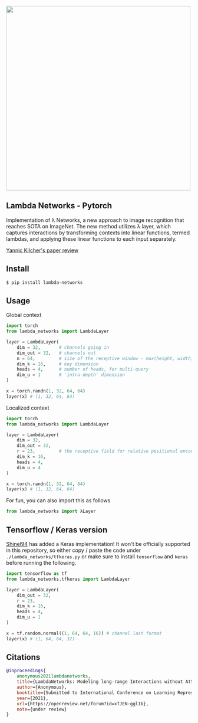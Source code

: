 <img src="./λ.png" width="500px"></img>

## Lambda Networks - Pytorch

Implementation of λ Networks, a new approach to image recognition that reaches SOTA on ImageNet. The new method utilizes λ layer, which captures interactions by transforming contexts into linear functions, termed lambdas, and applying these linear functions to each input separately.

<a href="https://www.youtube.com/watch?v=3qxJ2WD8p4w">Yannic Kilcher's paper review</a>

## Install

```bash
$ pip install lambda-networks
```

## Usage

Global context

```python
import torch
from lambda_networks import LambdaLayer

layer = LambdaLayer(
    dim = 32,       # channels going in
    dim_out = 32,   # channels out
    n = 64,         # size of the receptive window - max(height, width)
    dim_k = 16,     # key dimension
    heads = 4,      # number of heads, for multi-query
    dim_u = 1       # 'intra-depth' dimension
)

x = torch.randn(1, 32, 64, 64)
layer(x) # (1, 32, 64, 64)
```

Localized context

```python
import torch
from lambda_networks import LambdaLayer

layer = LambdaLayer(
    dim = 32,
    dim_out = 32,
    r = 23,         # the receptive field for relative positional encoding (23 x 23)
    dim_k = 16,
    heads = 4,
    dim_u = 4
)

x = torch.randn(1, 32, 64, 64)
layer(x) # (1, 32, 64, 64)
```

For fun, you can also import this as follows

```python
from lambda_networks import λLayer
```

## Tensorflow / Keras version

<a href="https://github.com/shinel94">Shinel94</a> has added a Keras implementation! It won't be officially supported in this repository, so either copy / paste the code under `./lambda_networks/tfkeras.py` or make sure to install `tensorflow` and `keras` before running the following.

```python
import tensorflow as tf
from lambda_networks.tfkeras import LambdaLayer

layer = LambdaLayer(
    dim_out = 32,
    r = 23,
    dim_k = 16,
    heads = 4,
    dim_u = 1
)

x = tf.random.normal((1, 64, 64, 16)) # channel last format
layer(x) # (1, 64, 64, 32)
```

## Citations

```bibtex
@inproceedings{
    anonymous2021lambdanetworks,
    title={LambdaNetworks: Modeling long-range Interactions without Attention},
    author={Anonymous},
    booktitle={Submitted to International Conference on Learning Representations},
    year={2021},
    url={https://openreview.net/forum?id=xTJEN-ggl1b},
    note={under review}
}
```
